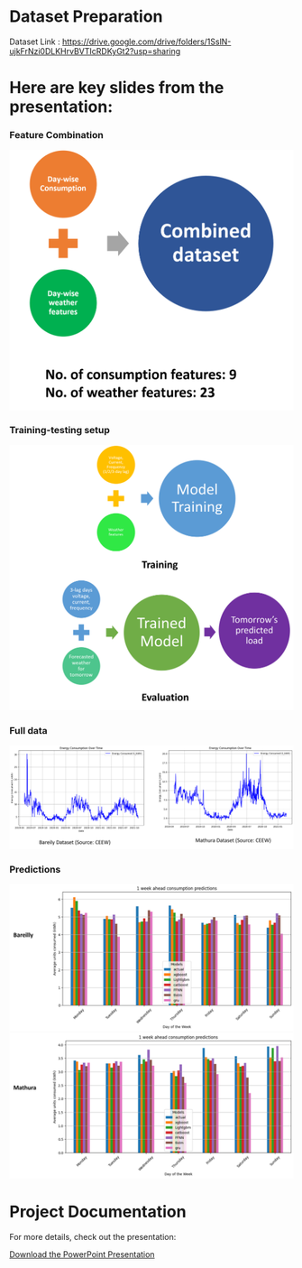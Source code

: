 # Dataset Preparation

Dataset Link : https://drive.google.com/drive/folders/1SslN-ujkFrNzi0DLKHrvBVTIcRDKyGt2?usp=sharing


# Here are key slides from the presentation:

### Feature Combination
<div align="center">
    <img src="images/Picture1.png" alt="Features" width="600">
</div>

### Training-testing setup
<div align="center">
    <img src="images/Picture2.png" alt="Full Data" width="600">
</div>

### Full data
<div align="center">
    <img src="images/Picture5.png" alt="Full Data">
</div>

### Predictions
<div align="center">
    <img src="images/Picture3.png" alt="Full Data">
</div>

<div align="center">
    <img src="images/Picture4.png" alt="Full Data">
</div>


# Project Documentation

For more details, check out the presentation:

[Download the PowerPoint Presentation](final_project_Aditya_Yuvraj.pptx)

